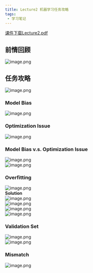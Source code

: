 ```yaml
---
title: Lecture2 机器学习任务攻略
tags:
 - 学习笔记
---
```


[课件下载Lecture2.pdf](https://speech.ee.ntu.edu.tw/~hylee/ml/ml2021-course-data/overfit-v6.pdf)

## 前情回顾
![image.png](https://yeyi0003.oss-cn-hangzhou.aliyuncs.com/1705117017867-84f46bf7-f64e-43c2-a02e-cc85a15637be.png)


## 任务攻略
![image.png](https://yeyi0003.oss-cn-hangzhou.aliyuncs.com/1705117284508-268d85dd-1392-4c64-913a-82464d0b3728.png)


### Model Bias
![image.png](https://yeyi0003.oss-cn-hangzhou.aliyuncs.com/1705117686320-63c9f9ea-7d09-4b12-8000-27ca9f77ecc8.png)


### Optimization Issue
![image.png](https://yeyi0003.oss-cn-hangzhou.aliyuncs.com/1705117918671-9c4e52e1-606b-43cc-99c8-41a173affcd0.png)


### Model Bias v.s. Optimization Issue
![image.png](https://yeyi0003.oss-cn-hangzhou.aliyuncs.com/1705118179292-9bd879f7-986e-42ef-b4da-6811d03e7e1f.png)<br />![image.png](https://yeyi0003.oss-cn-hangzhou.aliyuncs.com/1705118453308-56caa59b-ba5a-4d8a-b622-f529dfdd1bee.png)


### Overfitting
![image.png](https://yeyi0003.oss-cn-hangzhou.aliyuncs.com/1705124154765-8c01f380-4cd3-435e-a34c-589579e82443.png)<br />**Solution**<br />![image.png](https://yeyi0003.oss-cn-hangzhou.aliyuncs.com/1705125626040-d75db8f0-9441-44e7-89dd-154fb46a5999.png)<br />![image.png](https://yeyi0003.oss-cn-hangzhou.aliyuncs.com/1705126080527-b3d9935b-dfd8-40d6-a811-fbc95baab65d.png)<br />![image.png](https://yeyi0003.oss-cn-hangzhou.aliyuncs.com/1705126176834-1c7b7b6b-0b69-47c9-8dc4-77ee945c57de.png)<br />![image.png](https://yeyi0003.oss-cn-hangzhou.aliyuncs.com/1705127221602-3ea9d8f0-1573-456e-9e5b-c05e4fbc66e5.png)


### Validation Set
![image.png](https://yeyi0003.oss-cn-hangzhou.aliyuncs.com/1705127709457-6bfe0493-983b-44f1-ae00-3a423cd7477a.png)<br />![image.png](https://yeyi0003.oss-cn-hangzhou.aliyuncs.com/1705127738697-6f2cadcf-e43e-4e56-a8df-12f05ff0b322.png)


### Mismatch
![image.png](https://yeyi0003.oss-cn-hangzhou.aliyuncs.com/1705128097789-3de60b91-9973-4158-91f4-dbafda9b7619.png)
